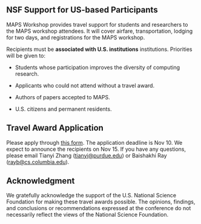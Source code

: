 ## NSF Support for US-based Participants

MAPS Workshop provides travel support for students and researchers to the MAPS workshop attendees. It will cover airfare, transportation, lodging for two days, and registrations for the MAPS workshop.

Recipients must be __associated with U.S. institutions__ institutions. Priorities will be given to:

- Students whose participation improves the diversity of computing research.

- Applicants who could not attend without a travel award.

- Authors of papers accepted to MAPS.

- U.S. citizens and permanent residents.

## Travel Award Application

Please apply through [this form](https://docs.google.com/forms/d/e/1FAIpQLSeW6n9l8PJ7utCpOj_m7GQnHrRSLkNXqYpJ8P7XSBdq_txKxA/viewform). The application deadline is Nov 10. We expect to announce the recipients on Nov 15. If you have any questions, please email Tianyi Zhang (tianyi@purdue.edu) or Baishakhi Ray (rayb@cs.columbia.edu).

## Acknowledgment

We gratefully acknowledge the support of the U.S. National Science Foundation for making these travel awards possible. The opinions, findings, and conclusions or recommendations expressed at the conference do not necessarily reflect the views of the National Science Foundation.

